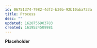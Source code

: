 ```yaml
---
id: 06751374-7982-4df2-b30b-92b10aba733a
title: Process
desc: ""
updated: 1620756903783
created: 1619524509981
---
```


**Placeholder**
